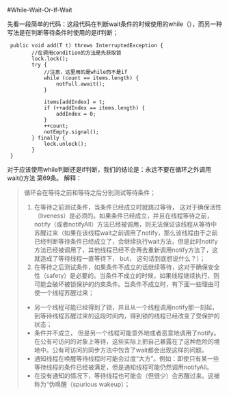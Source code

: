 #While-Wait-Or-If-Wait

 先看一段简单的代码：这段代码在判断wait条件的时候使用的while（），而另一种写法是在判断等待条件时使用的是if判断；

```
 public void add(T t) throws InterruptedException {
    	//在调用condition的方法是先获取锁
        lock.lock();
        try {
            //注意，这里用的是while而不是if
            while (count == items.length) {
                notFull.await();
            }

            items[addIndex] = t;
            if (++addIndex == items.length) {
                addIndex = 0;
            }
            ++count;
            notEmpty.signal();
        } finally {
            lock.unlock();
        }
 }
```

对于应该使用while判断还是if判断，我们的结论是：永远不要在循环之外调用wait()方法<Effective Java> 第69条。 解释：

>循环会在等待之前和等待之后分别测试等待条件；
>
>1. 在等待之前测试条件，当条件已经成立时就跳过等待， 这对于确保活性（liveness）是必须的。如果条件已经成立，并且在线程等待之前，notify（或者notifyAll）方法已经被调用，则无法保证该线程从等待中苏醒过来（如果在该线程wait之前调用了notify，那么该线程由于之前已经判断等待条件已经成立了，会继续执行wait方法，但是此时notify方法已经被调用了，其他线程已经不会再去重新调用notify方法了，这就造成了等待线程一直等待下， but， 这句话到底想说什么？）；
>2. 在等待之后测试条件，如果条件不成立的话继续等待，这对于确保安全性（safety）是必要的。当条件不成立的时候，如果线程继续执行，则可能会破坏被锁保护的约束条件。当条件不成立时，有下面一些理由可使一个线程苏醒过来；
>   * 另一个线程可能已经得到了锁，并且从一个线程调用notify那一刻起，到等待线程苏醒过来的这段时间内，得到锁的线程已经改变了受保护的状态；
>   * 条件并不成立， 但是另一个线程可能意外地或者恶意地调用了notify。在公有可访问的对象上等待，这些实际上把自己暴露在了这种危险的境地中。公有可访问的同步方法中包含了wait都会出现这样的问题。
>   * 通知线程在唤醒等待线程时可能会过度“大方”。例如：即使只有某一些等待线程的条件已经被满足，但是通知线程可能仍然调用notifyAll。
>   * 在没有通知的情况下，等待线程也可能会（但很少）会苏醒过来。这被称为“伪唤醒（spurious wakeup）；



